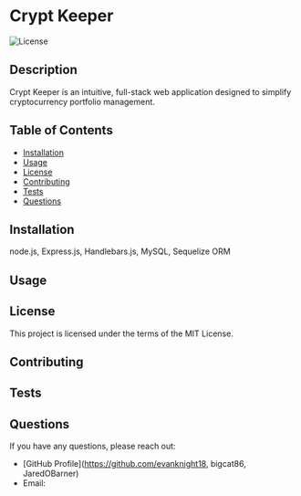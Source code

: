 
# Crypt Keeper

![License](https://img.shields.io/badge/License-MIT-blue.svg)

## Description

Crypt Keeper is an intuitive, full-stack web application designed to simplify cryptocurrency portfolio management. 

## Table of Contents

- [Installation](#installation)
- [Usage](#usage)
- [License](#license)
- [Contributing](#contributing)
- [Tests](#tests)
- [Questions](#questions)

## Installation

node.js, Express.js, Handlebars.js, MySQL, Sequelize ORM

## Usage



## License

This project is licensed under the terms of the MIT License.

## Contributing



## Tests



## Questions

If you have any questions, please reach out:

- [GitHub Profile](https://github.com/evanknight18, bigcat86, JaredOBarner)
- Email: 
